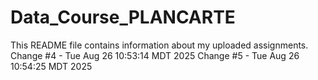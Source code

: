 # Data_Course_PLANCARTE

This README file contains information about my uploaded assignments.
Change #4 - Tue Aug 26 10:53:14 MDT 2025
Change #5 - Tue Aug 26 10:54:25 MDT 2025
